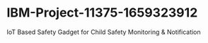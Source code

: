 # IBM-Project-11375-1659323912
IoT Based Safety Gadget for Child Safety Monitoring &amp; Notification
